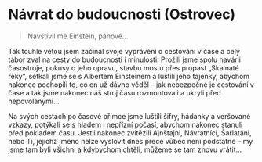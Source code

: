 
# Návrat do budoucnosti (Ostrovec)

> Navštívil mě Einstein, pánové…

Tak touhle větou jsem začínal svoje vyprávění o cestování v čase a celý tábor zval na cesty do budoucnosti i minulosti. Prožili jsme spolu havárii časostroje, pokusy o jeho opravu, stavbu mostu přes propast „Skalnaté řeky“, setkali jsme se s Albertem Einsteinem a luštili jeho tajenky, abychom nakonec pochopili to, co on už dávno věděl – jak nebezpečné je cestování v čase a tak jsme nakonec náš stroj času rozmontovali a ukryli před nepovolanými…

Na svých cestách po časové přímce jsme luštili šifry, hádanky a veršované vzkazy, potýkali se s hladem i nepřízní počasí, abychom nakonec stanuli před pokladem času. Jestli nakonec zvítězili Ajnštajni, Návratníci, Šarlatáni, nebo Ti, jejichž jméno nelze vyslovit dnes přece vůbec není podstatné – my jsme tam byli všichni a kdybychom chtěli, můžeme se tam znovu vrátit…
